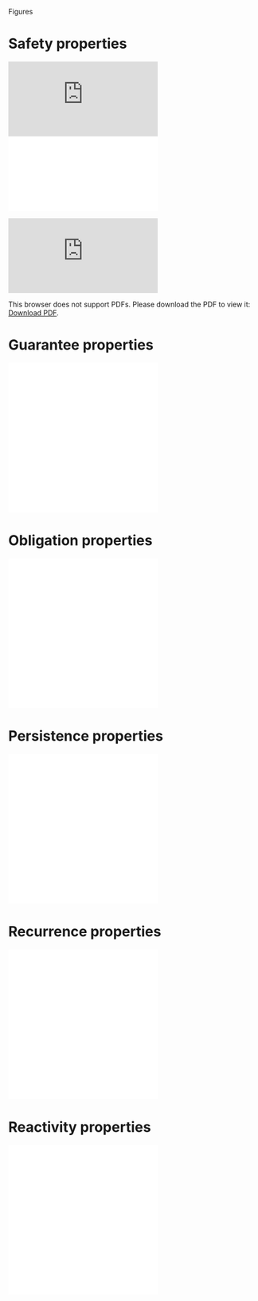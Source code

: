
Figures


# Safety properties
![alt text](https://github.com/akheireddine/akheireddine.github.io/fmcad/Safety_conflict_LBD-BMC_std.pdf?raw=true)
![This is a alt text.]("/Safety_propagate_LBD-BMC_std.pdf "Safety - unit-propagation.")

<object data="https://github.com/akheireddine/akheireddine.github.io/fmcad/Safety_conflict_LBD-BMC_std.pdf" type="application/pdf" width="700px" height="700px">
    <embed src="https://github.com/akheireddine/akheireddine.github.io/fmcad/Safety_conflict_LBD-BMC_std.pdf">
        <p>This browser does not support PDFs. Please download the PDF to view it: <a href="https://github.com/akheireddine/akheireddine.github.io/fmcad/Safety_conflict_LBD-BMC_std.pdf">Download PDF</a>.</p>
    </embed>
</object>



# Guarantee properties
![This is a alt text.]("Guarantee_conflict_LBD-BMC_std.pdf "Guarantee - conflict-analysis.")
![This is a alt text.]("Guarantee_propagate_LBD-BMC_std.pdf "Guarantee - unit-propagation.")


# Obligation properties
![This is a alt text.]("Obligation_conflict_LBD-BMC_std.pdf "Obligation - conflict-analysis.")
![This is a alt text.]("Obligation_propagate_LBD-BMC_std.pdf "Obligation - unit-propagation.")

# Persistence properties
![This is a alt text.]("Persistence_conflict_LBD-BMC_std.pdf "Persistence - conflict-analysis.")
![This is a alt text.]("Persistence_propagate_LBD-BMC_std.pdf "Persistence - unit-propagation.")


# Recurrence properties
![This is a alt text.]("Recurrence_conflict_LBD-BMC_std.pdf "Recurrence - conflict-analysis.")
![This is a alt text.]("Recurrence_propagate_LBD-BMC_std.pdf "Recurrence - unit-propagation.")


# Reactivity properties
![This is a alt text.]("Reactivity_conflict_LBD-BMC_std.pdf "Reactivity - conflict-analysis.")
![This is a alt text.]("Reactivity_propagate_LBD-BMC_std.pdf "Reactivity - unit-propagation.")
